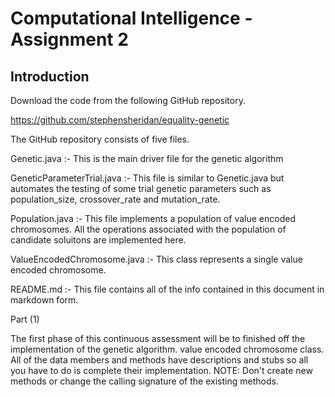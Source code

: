 # Computational Intelligence - Assignment 2

## Introduction

Download the code from the following GitHub repository.

https://github.com/stephensheridan/equality-genetic

The GitHub repository consists of five files.

Genetic.java :- This is the main driver file for the genetic algorithm

GeneticParameterTrial.java :- This file is similar to Genetic.java but automates the testing of some trial genetic parameters such as population_size, crossover_rate and mutation_rate.

Population.java :- This file implements a population of value encoded chromosomes. All the operations associated with the population of candidate soluitons are implemented here.

ValueEncodedChromosome.java :- This class represents a single value encoded chromosome.

README.md :- This file contains all of the info contained in this document in markdown form.

Part (1)

The first phase of this continuous assessment will be to finished off the implementation of the genetic algorithm.
value encoded chromosome class. All of the data members and methods have descriptions and stubs so all you have to do is complete their implementation. NOTE: Don't create new methods or change the calling signature of the existing methods. 

